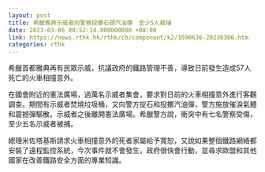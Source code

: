 ```yaml
---
layout: post
title: 希臘雅典示威者向警察投擲石頭汽油彈　至少5人被捕
date: 2023-03-06 00:52:14.000000000 +08:00
link: https://news.rthk.hk/rthk/ch/component/k2/1690636-20230306.htm
categories: rthk
---
```


希臘首都雅典再有民眾示威，抗議政府的鐵路管理不善，導致日前發生造成57人死亡的火車相撞意外。

在國會附近的憲法廣場，過萬名示威者集會，要求對日前的火車相撞意外進行客觀調查。期間有示威者焚燒垃圾桶，又向警方掟石和投擲汽油彈，警方施放催淚氣體和震撼彈驅散。示威者之後離開憲法廣場。希臘警方說，衝突中有七名警察受傷，至少五名示威者被捕。

總理米佐塔基斯請求火車相撞意外的死者家屬給予寬恕，又說如果整個鐵路網絡都安裝了遠程監控系統，今次事件就不會發生，政府很快會行動，並尋求歐盟和其他國家在改善鐵路安全方面的專業知識。
